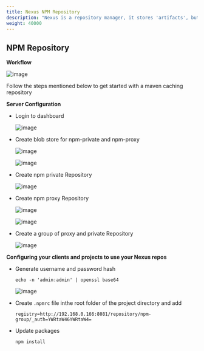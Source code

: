 ```yaml
---
title: Nexus NPM Repository
description: "Nexus is a repository manager, it stores 'artifacts', but before jumping into abstractions, let's start with a description of software development. We'll begin with a simple description of what software development involves, and, for the purposes of this article, we're going to discuss Enterprise Java Development."
weight: 40000
---
```


## NPM Repository


**Workflow**

![image]

Follow the steps mentioned below to get started with a maven caching
repository

**Server Configuration**

-   Login to dashboard

    ![image][1]

-   Create blob store for npm-private and npm-proxy

    ![image][2]
    
    ![image][3]

-   Create npm private Repository

    ![image][4]

-   Create npm proxy Repository

    ![image][5]
    
    ![image][6]

-   Create a group of proxy and private Repository

    ![image][7]

**Configuring your clients and projects to use your Nexus repos**

-   Generate username and password hash

    ``` {.bash}
    echo -n 'admin:admin' | openssl base64
    ```
    
    ![image][8]

-   Create `.npmrc` file inthe root folder of the project directory
    and add

    ``` {.bash}
    registry=http://192.168.0.166:8081/repository/npm-group/_auth=YWRtaW46YWRtaW4=
    ```

-   Update packages

    ``` {.bash}
    npm install
    ```

  [image]: ../../images/nexus-sonatype/npm_nexus.png
  [1]: ../../images/nexus-sonatype/nexus-dashboard.png
  [2]: ../../images/nexus-sonatype/npm-private-blob.png
  [3]: ../../images/nexus-sonatype/npm-proxy-blob.png
  [4]: ../../images/nexus-sonatype/npm-private.webp
  [5]: ../../images/nexus-sonatype/npm-proxy.webp
  [6]: ../../images/nexus-sonatype/npm-proxy-2.webp
  [7]: ../../images/nexus-sonatype/npm-group.webp
  [8]: ../../images/nexus-sonatype/hash-gen.png
